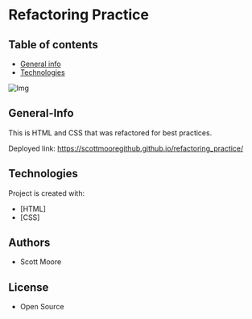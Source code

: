 # Refactoring Practice

## Table of contents

- [General info](#General-Info)
- [Technologies](#Technologies)

![Img](./assets/images/Preview.png)

## General-Info

This is HTML and CSS that was refactored for best practices.

Deployed link: https://scottmooregithub.github.io/refactoring_practice/

## Technologies

Project is created with:

- [HTML]
- [CSS]

## Authors

- Scott Moore

## License

- Open Source
